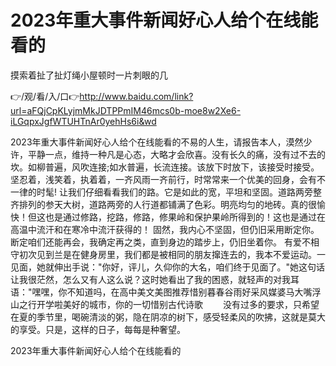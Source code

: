 # 2023年重大事件新闻好心人给个在线能看的
摸索着扯了扯灯绳小屋顿时一片刺眼的几

👉/观/看/入/口👉http://www.baidu.com/link?url=aFQjCpKLyjmMkJDTPPmIM46mcs0b-moe8w2Xe6-iLGqpxJgfWTUHTnAr0yehHs6i&wd

2023年重大事件新闻好心人给个在线能看的不易的人生，请报告本人，漠然少许，平静一点，维持一种凡是心态，大略才会欣喜。没有长久的痛，没有过不去的坎。如柳普遍，风吹连接;如水普遍，长流连接。该放下时放下，该接受时接受。坚忍着，浅笑着，执着着，一齐风雨一齐前行，时常常来一个优美的回身，会有不一律的时髦!
让我们仔细看看我们的路。它是如此的宽，平坦和坚固。道路两旁整齐排列的参天大树，道路两旁的人行道都铺满了色彩。明亮均匀的地砖。真的很愉快！但这也是通过修路，挖路，修路，修果岭和保护果岭所得到的！这也是通过在高温中流汗和在寒冷中流汗获得的！
固然，我内心不坚固，但仍旧采用断定你。断定咱们还能再会，我确定再之类，直到身边的踏步上，仍旧坐着你。
有爱不相守初次见到兰是在健身房里，我们都是被相同的朋友撺连去的，我本不爱运动。一见面，她就伸出手说："你好，评儿，久仰你的大名，咱们终于见面了。"她这句话让我很茫然，怎么又有人这么说？这时她看出了我的困惑，就轻声的对我耳语："嘿嘿，你不知道吗，在高中美文美图推荐惜别暮春谷雨好采风媒婆马大嘴浮山之行开学啦美好的城市，你的一切惜别古代诗歌
　　没有过多的要求，只希望在夏的季节里，喝碗清淡的粥，隐在阴凉的树下，感受轻柔风的吹拂，这就是莫大的享受。只是，这样的日子，每每是种奢望。

2023年重大事件新闻好心人给个在线能看的
